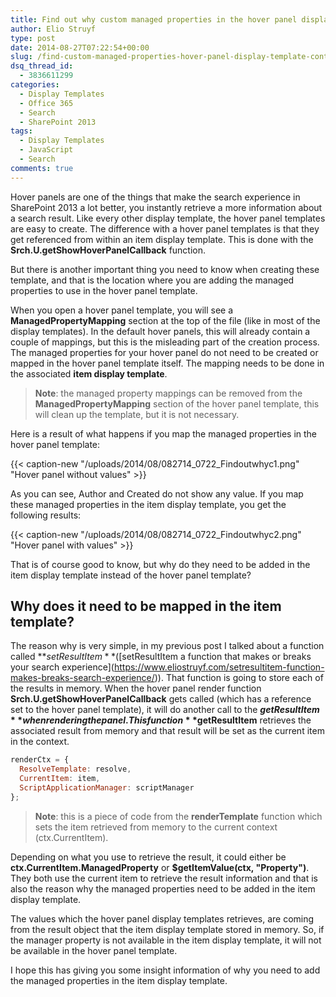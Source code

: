 ```yaml
---
title: Find out why custom managed properties in the hover panel display template do not contain a value
author: Elio Struyf
type: post
date: 2014-08-27T07:22:54+00:00
slug: /find-custom-managed-properties-hover-panel-display-template-contain-value/
dsq_thread_id:
  - 3836611299
categories:
  - Display Templates
  - Office 365
  - Search
  - SharePoint 2013
tags:
  - Display Templates
  - JavaScript
  - Search
comments: true
---
```


Hover panels are one of the things that make the search experience in SharePoint 2013 a lot better, you instantly retrieve a more information about a search result. Like every other display template, the hover panel templates are easy to create. The difference with a hover panel templates is that they get referenced from within an item display template. This is done with the **Srch.U.getShowHoverPanelCallback** function.

But there is another important thing you need to know when creating these template, and that is the location where you are adding the managed properties to use in the hover panel template.

When you open a hover panel template, you will see a **ManagedPropertyMapping** section at the top of the file (like in most of the display templates). In the default hover panels, this will already contain a couple of mappings, but this is the misleading part of the creation process. The managed properties for your hover panel do not need to be created or mapped in the hover panel template itself. The mapping needs to be done in the associated **item display template**.

> **Note**: the managed property mappings can be removed from the **ManagedPropertyMapping** section of the hover panel template, this will clean up the template, but it is not necessary.

Here is a result of what happens if you map the managed properties in the hover panel template:

{{< caption-new "/uploads/2014/08/082714_0722_Findoutwhyc1.png" "Hover panel without values" >}}

As you can see, Author and Created do not show any value. If you map these managed properties in the item display template, you get the following results:

{{< caption-new "/uploads/2014/08/082714_0722_Findoutwhyc2.png" "Hover panel with values" >}}

That is of course good to know, but why do they need to be added in the item display template instead of the hover panel template?

## Why does it need to be mapped in the item template?

The reason why is very simple, in my previous post I talked about a function called **$setResultItem** ([$setResultItem a function that makes or breaks your search experience](https://www.eliostruyf.com/setresultitem-function-makes-breaks-search-experience/)). That function is going to store each of the results in memory. When the hover panel render function **Srch.U.getShowHoverPanelCallback** gets called (which has a reference set to the hover panel template), it will do another call to the **$getResultItem** when rendering the panel. This function **$getResultItem** retrieves the associated result from memory and that result will be set as the current item in the context.

```JavaScript
renderCtx = {
  ResolveTemplate: resolve,
  CurrentItem: item,
  ScriptApplicationManager: scriptManager
};
```

> **Note**: this is a piece of code from the **renderTemplate** function which sets the item retrieved from memory to the current context (ctx.CurrentItem).

Depending on what you use to retrieve the result, it could either be **ctx.CurrentItem.ManagedProperty** or **$getItemValue(ctx, "Property")**. They both use the current item to retrieve the result information and that is also the reason why the managed properties need to be added in the item display template.

The values which the hover panel display templates retrieves, are coming from the result object that the item display template stored in memory. So, if the manager property is not available in the item display template, it will not be available in the hover panel template.

I hope this has giving you some insight information of why you need to add the managed properties in the item display template.